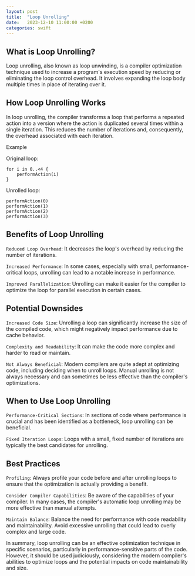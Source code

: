 ```yaml
---
layout: post
title:  "Loop Unrolling"
date:   2023-12-10 11:00:00 +0200
categories: swift
---
```


## What is Loop Unrolling?

Loop unrolling, also known as loop unwinding, is a compiler optimization technique used to increase a program's execution speed by reducing or eliminating the loop control overhead. It involves expanding the loop body multiple times in place of iterating over it.

## How Loop Unrolling Works

In loop unrolling, the compiler transforms a loop that performs a repeated action into a version where the action is duplicated several times within a single iteration. This reduces the number of iterations and, consequently, the overhead associated with each iteration.

Example

Original loop:

```
for i in 0..<4 {
    performAction(i)
}
```

Unrolled loop:

```
performAction(0)
performAction(1)
performAction(2)
performAction(3)
```

## Benefits of Loop Unrolling

`Reduced Loop Overhead`: It decreases the loop's overhead by reducing the number of iterations.

`Increased Performance`: In some cases, especially with small, performance-critical loops, unrolling can lead to a notable increase in performance.

`Improved Parallelization`: Unrolling can make it easier for the compiler to optimize the loop for parallel execution in certain cases.

## Potential Downsides

`Increased Code Size`: Unrolling a loop can significantly increase the size of the compiled code, which might negatively impact performance due to cache behavior.

`Complexity and Readability`: It can make the code more complex and harder to read or maintain.

`Not Always Beneficial`: Modern compilers are quite adept at optimizing code, including deciding when to unroll loops. Manual unrolling is not always necessary and can sometimes be less effective than the compiler's optimizations.

## When to Use Loop Unrolling

`Performance-Critical Sections`: In sections of code where performance is crucial and has been identified as a bottleneck, loop unrolling can be beneficial.

`Fixed Iteration Loops`: Loops with a small, fixed number of iterations are typically the best candidates for unrolling.

## Best Practices

`Profiling`: Always profile your code before and after unrolling loops to ensure that the optimization is actually providing a benefit.

`Consider Compiler Capabilities`: Be aware of the capabilities of your compiler. In many cases, the compiler's automatic loop unrolling may be more effective than manual attempts.

`Maintain Balance`: Balance the need for performance with code readability and maintainability. Avoid excessive unrolling that could lead to overly complex and large code.

In summary, loop unrolling can be an effective optimization technique in specific scenarios, particularly in performance-sensitive parts of the code. However, it should be used judiciously, considering the modern compiler's abilities to optimize loops and the potential impacts on code maintainability and size.
